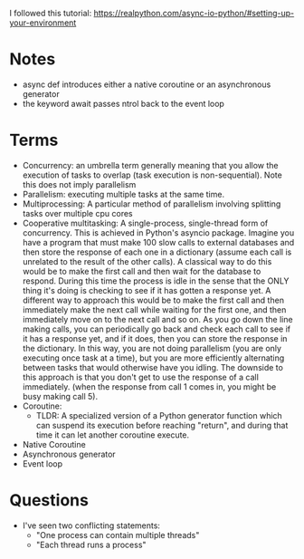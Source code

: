 I followed this tutorial: https://realpython.com/async-io-python/#setting-up-your-environment

# Notes
* async def introduces either a native coroutine or an asynchronous generator
* the keyword await passes ntrol back to the event loop

# Terms
* Concurrency: an umbrella term generally meaning that you allow the execution of tasks to overlap (task execution is non-sequential). Note this does not imply parallelism
* Parallelism: executing multiple tasks at the same time.
* Multiprocessing: A particular method of parallelism involving splitting tasks over multiple cpu cores
* Cooperative multitasking: A single-process, single-thread form of concurrency. This is achieved in Python's asyncio package. Imagine you have a program that must make 100 slow calls to external databases and then store the response of each one in a dictionary (assume each call is unrelated to the result of the other calls). A classical way to do this would be to make the first call and then wait for the database to respond. During this time the process is idle in the sense that the ONLY thing it's doing is checking to see if it has gotten a response yet. A different way to approach this would be to make the first call and then immediately make the next call while waiting for the first one, and then immediately move on to the next call and so on. As you go down the line making calls, you can periodically go back and check each call to see if it has a response yet, and if it does, then you can store the response in the dictionary. In this way, you are not doing parallelism (you are only executing once task at a time), but you are more efficiently alternating between tasks that would otherwise have you idling. The downside to this approach is that you don't get to use the response of a call immediately. (when the response from call 1 comes in, you might be busy making call 5).
* Coroutine:
  - TLDR: A specialized version of a Python generator function which can suspend its execution before reaching "return", and during that time it can let another coroutine execute.
* Native Coroutine
* Asynchronous generator
* Event loop



# Questions
* I've seen two conflicting statements:
  - "One process can contain multiple threads"
  - "Each thread runs a process"